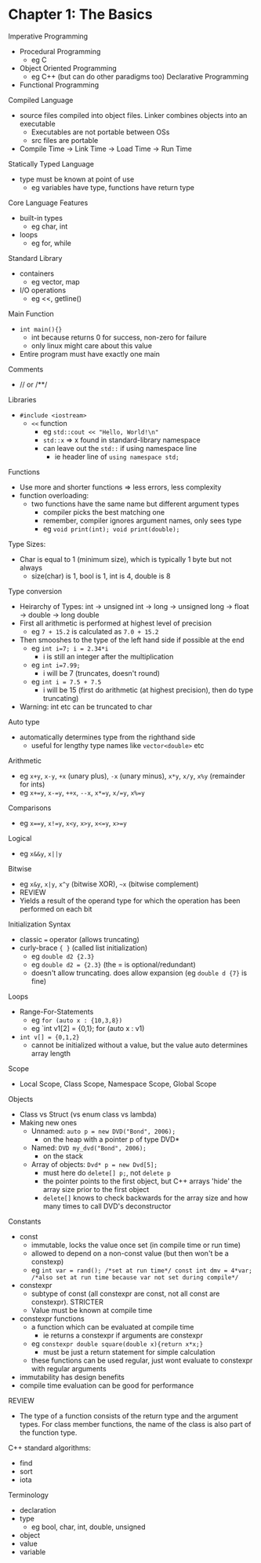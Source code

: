 # Chapter 1: The Basics

Imperative Programming
- Procedural Programming
  - eg C
- Object Oriented Programming
  - eg C++ (but can do other paradigms too)
Declarative Programming
- Functional Programming

Compiled Language
- source files compiled into object files. Linker combines objects into an executable
  - Executables are not portable between OSs
  - src files are portable
- Compile Time -> Link Time -> Load Time -> Run Time

Statically Typed Language
- type must be known at point of use
  - eg variables have type, functions have return type

Core Language Features
- built-in types
  - eg char, int
- loops
  - eg for, while

Standard Library
- containers
  - eg vector, map
- I/O operations
  - eg <<, getline()

Main Function
- `int main(){}`
  - int because returns 0 for success, non-zero for failure
  - only linux might care about this value
- Entire program must have exactly one main

Comments
- // or /**/

Libraries
- `#include <iostream>`
  - `<<` function
    - eg `std::cout << "Hello, World!\n"`
    - `std::x` => x found in standard-library namespace
    - can leave out the `std::` if using namespace line
        - ie header line of `using namespace std;`

Functions
- Use more and shorter functions => less errors, less complexity
- function overloading:
  - two functions have the same name but different argument types
    - compiler picks the best matching one
    - remember, compiler ignores argument names, only sees type
    - eg `void print(int); void print(double);`

Type Sizes:
- Char is equal to 1 (minimum size), which is typically 1 byte but not always
  - size(char) is 1, bool is 1, int is 4, double is 8

Type conversion
- Heirarchy of Types: int → unsigned int → long → unsigned long → float → double → long double
- First all arithmetic is performed at highest level of precision
  - eg `7 + 15.2` is calculated as `7.0 + 15.2`
- Then smooshes to the type of the left hand side if possible at the end
  - eg `int i=7; i = 2.34*i`
    - i is still an integer after the multiplication
  - eg `int i=7.99;`
    - i will be 7 (truncates, doesn't round)
  - eg `int i = 7.5 + 7.5`
    - i will be 15 (first do arithmetic (at highest precision), then do type truncating)
- Warning: int etc can be truncated to char

Auto type
- automatically determines type from the righthand side
  - useful for lengthy type names like `vector<double>` etc

Arithmetic
- eg `x+y`, `x-y`, `+x` (unary plus), `-x` (unary minus), `x*y`, `x/y`, `x%y` (remainder for ints)
- eg `x+=y`, `x-=y`, `++x`, `--x`, `x*=y`, `x/=y`, `x%=y`

Comparisons
- eg `x==y`, `x!=y`, `x<y`, `x>y`, `x<=y`, `x>=y`

Logical
- eg `x&&y`, `x||y`

Bitwise
- eg `x&y`, `x|y`, `x^y` (bitwise XOR), `~x` (bitwise complement)
- REVIEW
- Yields a result of the operand type for which the operation has been performed on each bit

Initialization Syntax
- classic `=` operator (allows truncating)
- curly-brace `{ }` (called list initialization)
  - eg `double d2 {2.3}`
  - eg `double d2 = {2.3}` (the = is optional/redundant)
  - doesn't allow truncating. does allow expansion (eg `double d {7}` is fine)

Loops
- Range-For-Statements
  - eg `for (auto x : {10,3,8})`
  - eg `int v1[2] = {0,1}; for (auto x : v1)
- `int v[] = {0,1,2}`
  - cannot be initialized without a value, but the value auto determines array length

Scope
- Local Scope, Class Scope, Namespace Scope, Global Scope

Objects
- Class vs Struct (vs enum class vs lambda)
- Making new ones
  - Unnamed: `auto p = new DVD("Bond", 2006);`
    - on the heap with a pointer p of type DVD*
  - Named: `DVD my_dvd("Bond", 2006);`
    - on the stack
  - Array of objects: `Dvd* p = new Dvd[5];`
    - must here do `delete[] p;`, not `delete p`
    - the pointer points to the first object, but C++ arrays 'hide' the array size prior to the first object
    - `delete[]` knows to check backwards for the array size and how many times to call DVD's deconstructor

Constants
- const
  - immutable, locks the value once set (in compile time or run time)
  - allowed to depend on a non-const value (but then won't be a constexp)
  - eg `int var = rand(); /*set at run time*/ const int dmv = 4*var; /*also set at run time because var not set during compile*/`
- constexpr
  - subtype of const (all constexpr are const, not all const are constexpr). STRICTER
  - Value must be known at compile time
- constexpr functions
  - a function which can be evaluated at compile time
    - ie returns a constexpr if arguments are constexpr
  - eg `constexpr double square(double x){return x*x;}`
    - must be just a return statement for simple calculation
  - these functions can be used regular, just wont evaluate to constexpr with regular arguments
- immutability has design benefits
- compile time evaluation can be good for performance






REVIEW
- The type of a function consists of the return type and the argument types. For class member functions, the name of the class is also part of the function type.

C++ standard algorithms:
- find
- sort
- iota



Terminology
- declaration
- type
  - eg bool, char, int, double, unsigned
- object
- value
- variable